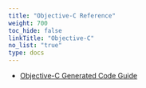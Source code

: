 ```yaml
---
title: "Objective-C Reference"
weight: 700
toc_hide: false
linkTitle: "Objective-C"
no_list: "true"
type: docs
---
```



*   [Objective-C Generated Code Guide](/docs/reference/objective-c/objective-c-generated)
